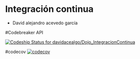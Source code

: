 # Integración continua
- David alejandro acevedo garcía

#Codebreaker API

[ ![Codeship Status for davidacealgo/Dojo_IntegracionContinua](https://app.codeship.com/projects/1c501f00-932c-0135-bff1-0a2c5d0300aa/status?branch=master)](https://app.codeship.com/projects/250774)

#codecov
[![codecov](https://codecov.io/gh/davidacealgo/Dojo_IntegracionContinua/branch/master/graph/badge.svg)](https://codecov.io/gh/davidacealgo/Dojo_IntegracionContinua)
